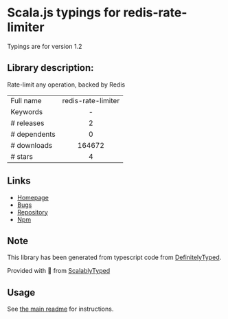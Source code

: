 
# Scala.js typings for redis-rate-limiter

Typings are for version 1.2

## Library description:
Rate-limit any operation, backed by Redis

|                    |                 |
| ------------------ | :-------------: |
| Full name          | redis-rate-limiter |
| Keywords           | - |
| # releases         | 2 |
| # dependents       | 0 |
| # downloads        | 164672 |
| # stars            | 4 |

## Links
- [Homepage](https://github.com/Tabcorp/redis-rate-limiter#readme)
- [Bugs](https://github.com/Tabcorp/redis-rate-limiter/issues)
- [Repository](https://github.com/Tabcorp/redis-rate-limiter)
- [Npm](https://www.npmjs.com/package/redis-rate-limiter)
    


## Note
This library has been generated from typescript code from [DefinitelyTyped](https://definitelytyped.org).

Provided with :purple_heart: from [ScalablyTyped](https://github.com/oyvindberg/ScalablyTyped)

## Usage
See [the main readme](../../readme.md) for instructions.


